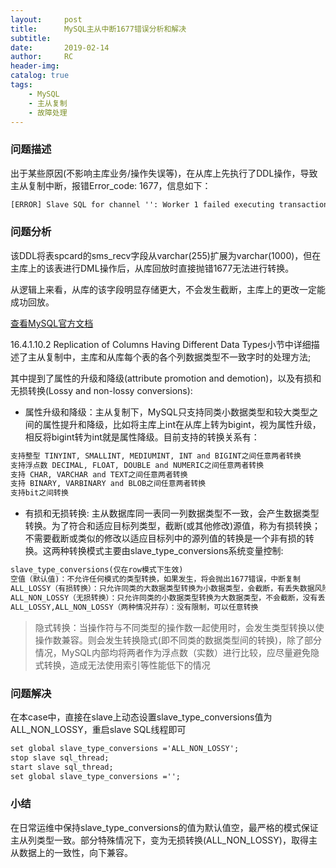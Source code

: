 ```yaml
---
layout:     post
title:      MySQL主从中断1677错误分析和解决
subtitle:  	
date:       2019-02-14
author:     RC
header-img: 
catalog: true
tags:
    - MySQL
    - 主从复制
    - 故障处理
---
```



### 问题描述

出于某些原因(不影响主库业务/操作失误等)，在从库上先执行了DDL操作，导致主从复制中断，报错Error_code: 1677，信息如下：

```html
[ERROR] Slave SQL for channel '': Worker 1 failed executing transaction '816c4006-3fa8-11eb-ba0c-f898efa401f9:246753265' at master log binlog.000523, end_log_pos 1059154170; Column 7 of table 'spcard.sms_recv' cannot be converted from type 'varchar(1020(bytes))' to type 'varchar(4000(bytes) utf8mb4)', Error_code: 1677
```

### 问题分析

该DDL将表spcard的sms_recv字段从varchar(255)扩展为varchar(1000)，但在主库上的该表进行DML操作后，从库回放时直接抛错1677无法进行转换。

从逻辑上来看，从库的该字段明显存储更大，不会发生截断，主库上的更改一定能成功回放。

[查看MySQL官方文档](https://dev.mysql.com/doc/refman/5.7/en/replication-features-differing-tables.html#replication-features-attribute-promotion)

16.4.1.10.2 Replication of Columns Having Different Data Types小节中详细描述了主从复制中，主库和从库每个表的各个列数据类型不一致字时的处理方法;

其中提到了属性的升级和降级(attribute promotion and demotion)，以及有损和无损转换(Lossy and non-lossy conversions):

- 属性升级和降级：主从复制下，MySQL只支持同类小数据类型和较大类型之间的属性提升和降级，比如将主库上int在从库上转为bigint，视为属性升级，相反将bigint转为int就是属性降级。目前支持的转换关系有：

```html
支持整型 TINYINT, SMALLINT, MEDIUMINT, INT and BIGINT之间任意两者转换
支持浮点数 DECIMAL, FLOAT, DOUBLE and NUMERIC之间任意两者转换
支持 CHAR, VARCHAR and TEXT之间任意两者转换
支持 BINARY, VARBINARY and BLOB之间任意两者转换
支持bit之间转换
```

- 有损和无损转换: 主从数据库同一表同一列数据类型不一致，会产生数据类型转换。为了符合和适应目标列类型，截断(或其他修改)源值，称为有损转换；不需要截断或类似的修改以适应目标列中的源列值的转换是一个非有损的转换。这两种转换模式主要由slave_type_conversions系统变量控制:

```html
slave_type_conversions(仅在row模式下生效)
空值（默认值)：不允许任何模式的类型转换，如果发生，将会抛出1677错误，中断复制
ALL_LOSSY（有损转换）：只允许同类的大数据类型转换为小数据类型，会截断，有丢失数据风险
ALL_NON_LOSSY（无损转换）：只允许同类的小数据类型转换为大数据类型，不会截断，没有丢失数据风险
ALL_LOSSY,ALL_NON_LOSSY（两种情况并存）：没有限制，可以任意转换
```

> 隐式转换：当操作符与不同类型的操作数一起使用时，会发生类型转换以使操作数兼容。则会发生转换隐式(即不同类的数据类型间的转换)，除了部分情况，MySQL内部均将两者作为浮点数（实数）进行比较，应尽量避免隐式转换，造成无法使用索引等性能低下的情况

### 问题解决

在本case中，直接在slave上动态设置slave_type_conversions值为ALL_NON_LOSSY，重启slave SQL线程即可

```html
set global slave_type_conversions ='ALL_NON_LOSSY';
stop slave sql_thread;
start slave sql_thread;
set global slave_type_conversions ='';
```

### 小结

在日常运维中保持slave_type_conversions的值为默认值空，最严格的模式保证主从列类型一致。部分特殊情况下，变为无损转换(ALL_NON_LOSSY)，取得主从数据上的一致性，向下兼容。